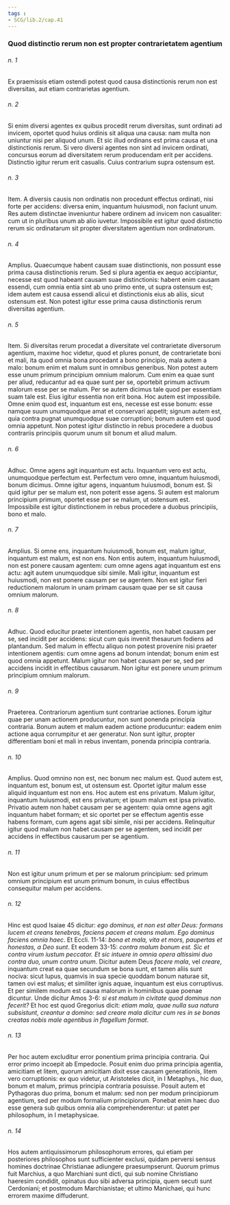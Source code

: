 ```yaml
---
tags : 
- SCG/lib.2/cap.41
---
```


### Quod distinctio rerum non est propter contrarietatem agentium

###### n. 1
Ex praemissis etiam ostendi potest quod causa distinctionis rerum non est diversitas, aut etiam contrarietas agentium.

###### n. 2
Si enim diversi agentes ex quibus procedit rerum diversitas, sunt ordinati ad invicem, oportet quod huius ordinis sit aliqua una causa: nam multa non uniuntur nisi per aliquod unum. Et sic illud ordinans est prima causa et una distinctionis rerum. Si vero diversi agentes non sint ad invicem ordinati, concursus eorum ad diversitatem rerum producendam erit per accidens. Distinctio igitur rerum erit casualis. Cuius contrarium supra ostensum est.

###### n. 3
Item. A diversis causis non ordinatis non procedunt effectus ordinati, nisi forte per accidens: diversa enim, inquantum huiusmodi, non faciunt unum. Res autem distinctae inveniuntur habere ordinem ad invicem non casualiter: cum ut in pluribus unum ab alio iuvetur. Impossibile est igitur quod distinctio rerum sic ordinatarum sit propter diversitatem agentium non ordinatorum.

###### n. 4
Amplius. Quaecumque habent causam suae distinctionis, non possunt esse prima causa distinctionis rerum. Sed si plura agentia ex aequo accipiantur, necesse est quod habeant causam suae distinctionis: habent enim causam essendi, cum omnia entia sint ab uno primo ente, ut supra ostensum est; idem autem est causa essendi alicui et distinctionis eius ab aliis, sicut ostensum est. Non potest igitur esse prima causa distinctionis rerum diversitas agentium.

###### n. 5
Item. Si diversitas rerum procedat a diversitate vel contrarietate diversorum agentium, maxime hoc videtur, quod et plures ponunt, de contrarietate boni et mali, ita quod omnia bona procedant a bono principio, mala autem a malo: bonum enim et malum sunt in omnibus generibus. Non potest autem esse unum primum principium omnium malorum. Cum enim ea quae sunt per aliud, reducantur ad ea quae sunt per se, oportebit primum activum malorum esse per se malum. Per se autem dicimus tale quod per essentiam suam tale est. Eius igitur essentia non erit bona. Hoc autem est impossibile. Omne enim quod est, inquantum est ens, necesse est esse bonum: esse namque suum unumquodque amat et conservari appetit; signum autem est, quia contra pugnat unumquodque suae corruptioni; bonum autem est quod omnia appetunt. Non potest igitur distinctio in rebus procedere a duobus contrariis principiis quorum unum sit bonum et aliud malum.

###### n. 6
Adhuc. Omne agens agit inquantum est actu. Inquantum vero est actu, unumquodque perfectum est. Perfectum vero omne, inquantum huiusmodi, bonum dicimus. Omne igitur agens, inquantum huiusmodi, bonum est. Si quid igitur per se malum est, non poterit esse agens. Si autem est malorum principium primum, oportet esse per se malum, ut ostensum est. Impossibile est igitur distinctionem in rebus procedere a duobus principiis, bono et malo.

###### n. 7
Amplius. Si omne ens, inquantum huiusmodi, bonum est, malum igitur, inquantum est malum, est non ens. Non entis autem, inquantum huiusmodi, non est ponere causam agentem: cum omne agens agat inquantum est ens actu: agit autem unumquodque sibi simile. Mali igitur, inquantum est huiusmodi, non est ponere causam per se agentem. Non est igitur fieri reductionem malorum in unam primam causam quae per se sit causa omnium malorum.

###### n. 8
Adhuc. Quod educitur praeter intentionem agentis, non habet causam per se, sed incidit per accidens: sicut cum quis invenit thesaurum fodiens ad plantandum. Sed malum in effectu aliquo non potest provenire nisi praeter intentionem agentis: cum omne agens ad bonum intendat; bonum enim est quod omnia appetunt. Malum igitur non habet causam per se, sed per accidens incidit in effectibus causarum. Non igitur est ponere unum primum principium omnium malorum.

###### n. 9
Praeterea. Contrariorum agentium sunt contrariae actiones. Eorum igitur quae per unam actionem producuntur, non sunt ponenda principia contraria. Bonum autem et malum eadem actione producuntur: eadem enim actione aqua corrumpitur et aer generatur. Non sunt igitur, propter differentiam boni et mali in rebus inventam, ponenda principia contraria.

###### n. 10
Amplius. Quod omnino non est, nec bonum nec malum est. Quod autem est, inquantum est, bonum est, ut ostensum est. Oportet igitur malum esse aliquid inquantum est non ens. Hoc autem est ens privatum. Malum igitur, inquantum huiusmodi, est ens privatum; et ipsum malum est ipsa privatio. Privatio autem non habet causam per se agentem: quia omne agens agit inquantum habet formam; et sic oportet per se effectum agentis esse habens formam, cum agens agat sibi simile, nisi per accidens. Relinquitur igitur quod malum non habet causam per se agentem, sed incidit per accidens in effectibus causarum per se agentium.

###### n. 11
Non est igitur unum primum et per se malorum principium: sed primum omnium principium est unum primum bonum, in cuius effectibus consequitur malum per accidens.

###### n. 12
Hinc est quod Isaiae 45 dicitur: *ego dominus, et non est alter Deus: formans lucem et creans tenebras, faciens pacem et creans malum. Ego dominus faciens omnia haec*. Et Eccli. 11-14: *bona et mala, vita et mors, paupertas et honestas, a Deo sunt*. Et eodem 33-15: *contra malum bonum est. Sic et contra virum iustum peccator. Et sic intuere in omnia opera altissimi duo contra duo, unum contra unum*. Dicitur autem Deus *facere mala*, vel *creare*, inquantum creat ea quae secundum se bona sunt, et tamen aliis sunt nociva: sicut lupus, quamvis in sua specie quoddam bonum naturae sit, tamen ovi est malus; et similiter ignis aquae, inquantum est eius corruptivus. Et per similem modum est causa malorum in hominibus quae poenae dicuntur. Unde dicitur Amos 3-6: *si est malum in civitate quod dominus non fecerit?* Et hoc est quod Gregorius dicit: *etiam mala, quae nulla sua natura subsistunt, creantur a domino: sed creare mala dicitur cum res in se bonas creatas nobis male agentibus in flagellum format*.

###### n. 13
Per hoc autem excluditur error ponentium prima principia contraria. Qui error primo incoepit ab Empedocle. Posuit enim duo prima principia agentia, amicitiam et litem, quorum amicitiam dixit esse causam generationis, litem vero corruptionis: ex quo videtur, ut Aristoteles dicit, in I Metaphys., hic duo, bonum et malum, primus principia contraria posuisse. Posuit autem et Pythagoras duo prima, bonum et malum: sed non per modum principiorum agentium, sed per modum formalium principiorum. Ponebat enim haec duo esse genera sub quibus omnia alia comprehenderentur: ut patet per philosophum, in I metaphysicae.

###### n. 14
Hos autem antiquissimorum philosophorum errores, qui etiam per posteriores philosophos sunt sufficienter exclusi, quidam perversi sensus homines doctrinae Christianae adiungere praesumpserunt. Quorum primus fuit Marchius, a quo Marchiani sunt dicti, qui sub nomine Christiano haeresim condidit, opinatus duo sibi adversa principia, quem secuti sunt Cerdoniani; et postmodum Marchianistae; et ultimo Manichaei, qui hunc errorem maxime diffuderunt.

